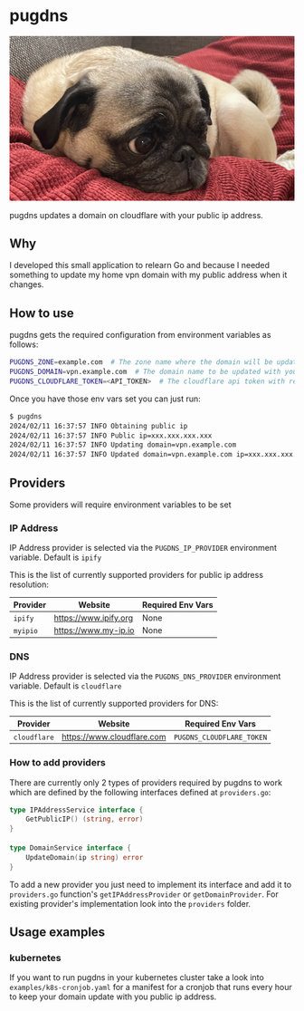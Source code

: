 # pugdns

![Yoda](images/yoda.png)

pugdns updates a domain on cloudflare with your public ip address.

## Why

I developed this small application to relearn Go and because I needed
something to update my home vpn domain with my public address when it
changes.

## How to use

pugdns gets the required configuration from environment variables as follows:

```sh
PUGDNS_ZONE=example.com  # The zone name where the domain will be updated
PUGDNS_DOMAIN=vpn.example.com  # The domain name to be updated with your public ip
PUGDNS_CLOUDFLARE_TOKEN=<API_TOKEN>  # The cloudflare api token with read/write access to the zone
```

Once you have those env vars set you can just run:

```sh
$ pugdns
2024/02/11 16:37:57 INFO Obtaining public ip
2024/02/11 16:37:57 INFO Public ip=xxx.xxx.xxx.xxx
2024/02/11 16:37:57 INFO Updating domain=vpn.example.com
2024/02/11 16:37:57 INFO Updated domain=vpn.example.com ip=xxx.xxx.xxx.xxx
```

## Providers

Some providers will require environment variables to be set

### IP Address

IP Address provider is selected via the `PUGDNS_IP_PROVIDER` environment variable. Default is `ipify`

This is the list of currently supported providers for public ip address resolution:

| Provider | Website | Required Env Vars |
| - | - | - |
| `ipify` | https://www.ipify.org | None |
| `myipio` | https://www.my-ip.io | None |

### DNS

IP Address provider is selected via the `PUGDNS_DNS_PROVIDER` environment variable. Default is `cloudflare`

This is the list of currently supported providers for DNS:

| Provider | Website | Required Env Vars |
| - | - | - |
| `cloudflare` | https://www.cloudflare.com | `PUGDNS_CLOUDFLARE_TOKEN` |

### How to add providers

There are currently only 2 types of providers required by pugdns to work which are defined by the following interfaces defined at `providers.go`:

```go
type IPAddressService interface {
	GetPublicIP() (string, error)
}

type DomainService interface {
	UpdateDomain(ip string) error
}
```

To add a new provider you just need to implement its interface and add it to `providers.go` function's `getIPAddressProvider` or `getDomainProvider`. For existing provider's implementation look into the `providers` folder.

## Usage examples
### kubernetes

If you want to run pugdns in your kubernetes cluster take a look into `examples/k8s-cronjob.yaml` for a manifest for a cronjob that runs every hour to keep your domain update with you public ip address.
